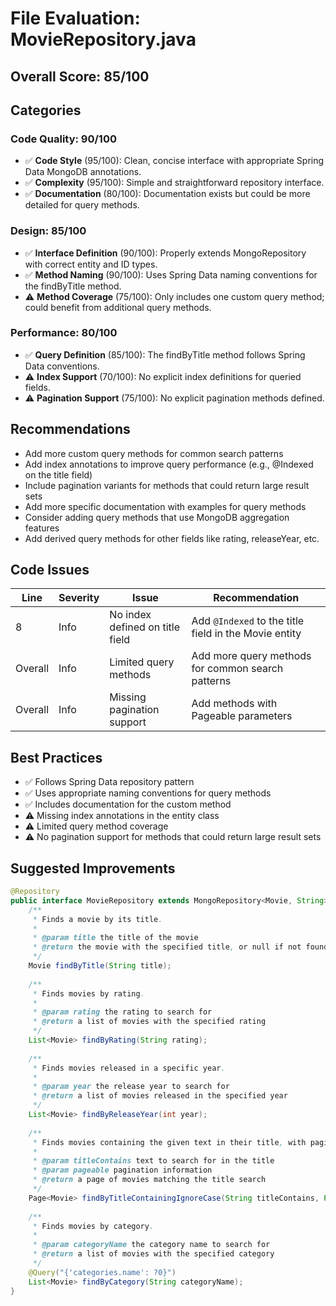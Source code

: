 # File Evaluation: MovieRepository.java

## Overall Score: 85/100

## Categories

### Code Quality: 90/100
- ✅ **Code Style** (95/100): Clean, concise interface with appropriate Spring Data MongoDB annotations.
- ✅ **Complexity** (95/100): Simple and straightforward repository interface.
- ✅ **Documentation** (80/100): Documentation exists but could be more detailed for query methods.

### Design: 85/100
- ✅ **Interface Definition** (90/100): Properly extends MongoRepository with correct entity and ID types.
- ✅ **Method Naming** (90/100): Uses Spring Data naming conventions for the findByTitle method.
- ⚠️ **Method Coverage** (75/100): Only includes one custom query method; could benefit from additional query methods.

### Performance: 80/100
- ✅ **Query Definition** (85/100): The findByTitle method follows Spring Data conventions.
- ⚠️ **Index Support** (70/100): No explicit index definitions for queried fields.
- ⚠️ **Pagination Support** (75/100): No explicit pagination methods defined.

## Recommendations
- Add more custom query methods for common search patterns
- Add index annotations to improve query performance (e.g., @Indexed on the title field)
- Include pagination variants for methods that could return large result sets
- Add more specific documentation with examples for query methods
- Consider adding query methods that use MongoDB aggregation features
- Add derived query methods for other fields like rating, releaseYear, etc.

## Code Issues

| Line | Severity | Issue | Recommendation |
|------|----------|-------|----------------|
| 8 | Info | No index defined on title field | Add `@Indexed` to the title field in the Movie entity |
| Overall | Info | Limited query methods | Add more query methods for common search patterns |
| Overall | Info | Missing pagination support | Add methods with Pageable parameters |

## Best Practices
- ✅ Follows Spring Data repository pattern
- ✅ Uses appropriate naming conventions for query methods
- ✅ Includes documentation for the custom method
- ⚠️ Missing index annotations in the entity class
- ⚠️ Limited query method coverage
- ⚠️ No pagination support for methods that could return large result sets

## Suggested Improvements

```java
@Repository
public interface MovieRepository extends MongoRepository<Movie, String> {
    /**
     * Finds a movie by its title.
     *
     * @param title the title of the movie
     * @return the movie with the specified title, or null if not found
     */
    Movie findByTitle(String title);
    
    /**
     * Finds movies by rating.
     *
     * @param rating the rating to search for
     * @return a list of movies with the specified rating
     */
    List<Movie> findByRating(String rating);
    
    /**
     * Finds movies released in a specific year.
     *
     * @param year the release year to search for
     * @return a list of movies released in the specified year
     */
    List<Movie> findByReleaseYear(int year);
    
    /**
     * Finds movies containing the given text in their title, with pagination support.
     *
     * @param titleContains text to search for in the title
     * @param pageable pagination information
     * @return a page of movies matching the title search
     */
    Page<Movie> findByTitleContainingIgnoreCase(String titleContains, Pageable pageable);
    
    /**
     * Finds movies by category.
     *
     * @param categoryName the category name to search for
     * @return a list of movies with the specified category
     */
    @Query("{'categories.name': ?0}")
    List<Movie> findByCategory(String categoryName);
} 